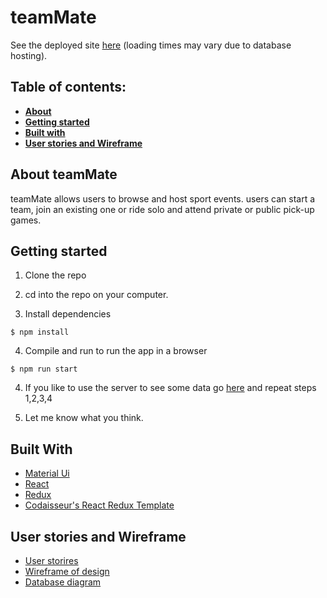 # teamMate

See the deployed site [here](https://modest-austin-b02609.netlify.app/) (loading times may vary due to database hosting).

## Table of contents:

- **[About](#about-teamMate)**
- **[Getting started](#getting-started)**
- **[Built with](#built-with)**
- **[User stories and Wireframe](#User-stories-and-Wireframe)**

## About teamMate

teamMate allows users to browse and host sport events. users can start a team, join an existing one or ride solo and attend private or public pick-up games.

## Getting started

1. Clone the repo

2. cd into the repo on your computer.

3. Install dependencies

```
$ npm install
```

4. Compile and run to run the app in a browser

```
$ npm run start
```

4. If you like to use the server to see some data go [here](https://github.com/mir4cles/teamMate-server) and repeat steps 1,2,3,4

5. Let me know what you think.

## Built With

- [Material Ui](https://material-ui.com/)
- [React](https://reactjs.org/)
- [Redux](https://redux.js.org/)
- [Codaisseur's React Redux Template](https://github.com/Codaisseur/express-template)

## User stories and Wireframe

- [User storires](https://github.com/users/mir4cles/projects/1#column-9641210)
- [Wireframe of design](https://wireframepro.mockflow.com/view/teamMate-client-wireframe)
- [Database diagram](https://app.lucidchart.com/invitations/accept/9dd630e3-019a-48af-91cd-c250ff20fdec)
